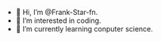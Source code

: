 - 👋 Hi, I’m @Frank-Star-fn.
- 👀 I’m interested in coding.
- 🌱 I’m currently learning conputer science.

<!---
Frank-Star-fn/Frank-Star-fn is a ✨ special ✨ repository because its `README.md` (this file) appears on your GitHub profile.
You can click the Preview link to take a look at your changes.
--->
